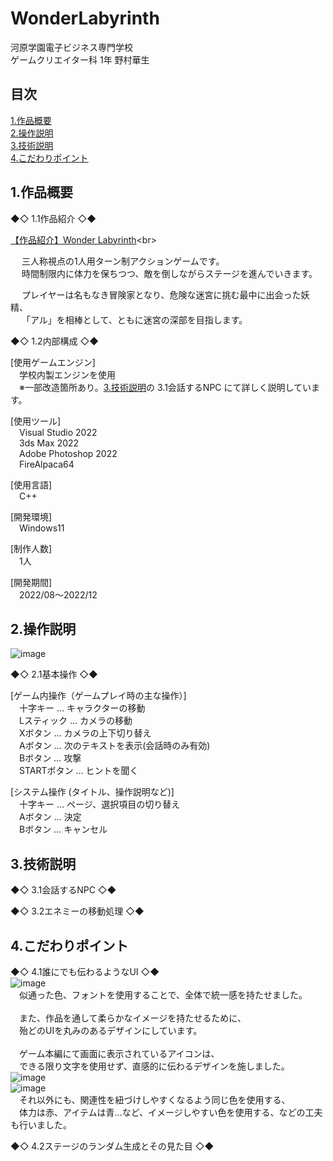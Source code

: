 # WonderLabyrinth
<lead>
河原学園電子ビジネス専門学校 <br>
ゲームクリエイター科 1年 野村華生
</lead>

## 目次
[1.作品概要] <br>
[2.操作説明] <br>
[3.技術説明] <br>
[4.こだわりポイント] <br>

## 1.作品概要
◆◇ 1.1作品紹介 ◇◆<br>

 [【作品紹介】Wonder Labyrinth](https://youtu.be/NlRZ1-RVJbg "https://youtu.be/NlRZ1-RVJbg")<br>
 
&emsp; 三人称視点の1人用ターン制アクションゲームです。<br>
&emsp; 時間制限内に体力を保ちつつ、敵を倒しながらステージを進んでいきます。<br>

&emsp; プレイヤーは名もなき冒険家となり、危険な迷宮に挑む最中に出会った妖精、<br>
&emsp; 「アル」を相棒として、ともに迷宮の深部を目指します。<br>

◆◇ 1.2内部構成 ◇◆<br>

[使用ゲームエンジン]<br>
&emsp;学校内製エンジンを使用 <br>
&emsp;※一部改造箇所あり。[3.技術説明]の 3.1会話するNPC にて詳しく説明しています。

[使用ツール] <br>
&emsp;Visual Studio 2022 <br>
&emsp;3ds Max 2022 <br>
&emsp;Adobe Photoshop 2022 <br>
&emsp;FireAlpaca64 <br>

[使用言語] <br>
&emsp;C++ <br>

[開発環境] <br>
&emsp;Windows11 <br>

[制作人数] <br>
&emsp;1人 <br>

[開発期間] <br>
&emsp;2022/08～2022/12 <br>

## 2.操作説明

![image](https://user-images.githubusercontent.com/122655553/213868336-da84f4b4-c8a9-49e5-82e5-40c7954bb47d.png)

◆◇ 2.1基本操作 ◇◆<br>

[ゲーム内操作（ゲームプレイ時の主な操作）] <br>
&emsp;十字キー	   …	キャラクターの移動 <br>
&emsp;Lスティック	…	カメラの移動 <br>
&emsp;Xボタン		   …	カメラの上下切り替え <br>
&emsp;Aボタン		   …	次のテキストを表示(会話時のみ有効) <br>
&emsp;Bボタン	   	…	攻撃 <br>
&emsp;STARTボタン	…	ヒントを聞く <br>

[システム操作 (タイトル、操作説明など)] <br>
&emsp;十字キー	   …	ページ、選択項目の切り替え <br>
&emsp;Aボタン	   	…	決定 <br>
&emsp;Bボタン	   	…	キャンセル <br>

## 3.技術説明

◆◇ 3.1会話するNPC ◇◆<br>

◆◇ 3.2エネミーの移動処理 ◇◆<br>

## 4.こだわりポイント

◆◇ 4.1誰にでも伝わるようなUI ◇◆<br>
![image](https://user-images.githubusercontent.com/122655553/213916423-6576f885-0525-4e8d-9da6-fdbf708e1026.png) <br>
&emsp;似通った色、フォントを使用することで、全体で統一感を持たせました。 <br><br>
&emsp;また、作品を通して柔らかなイメージを持たせるために、 <br>
&emsp;殆どのUIを丸みのあるデザインにしています。 <br><br>
&emsp;ゲーム本編にて画面に表示されているアイコンは、 <br>
&emsp;できる限り文字を使用せず、直感的に伝わるデザインを施しました。 <br>
![image](https://user-images.githubusercontent.com/122655553/213916498-632df5ec-2178-495d-ab86-fc4e8d457401.png) <br>
![image](https://user-images.githubusercontent.com/122655553/213916501-5eb41197-cb4c-4b68-b0d7-60199b983daa.png) <br>
&emsp;それ以外にも、関連性を紐づけしやすくなるよう同じ色を使用する、<br>
&emsp;体力は赤、アイテムは青…など、イメージしやすい色を使用する、などの工夫も行いました。<br>

◆◇ 4.2ステージのランダム生成とその見た目 ◇◆<br>



[1.作品概要]:https://github.com/nom0531/WonderLabyrinth/blob/main/README.md#1%E4%BD%9C%E5%93%81%E6%A6%82%E8%A6%81
[2.操作説明]:https://github.com/nom0531/WonderLabyrinth/blob/main/README.md#2%E6%93%8D%E4%BD%9C%E8%AA%AC%E6%98%8E
[3.技術説明]:https://github.com/nom0531/WonderLabyrinth/blob/main/README.md#3%E6%8A%80%E8%A1%93%E8%AA%AC%E6%98%8E
[4.こだわりポイント]:https://github.com/nom0531/WonderLabyrinth/blob/main/README.md#4%E3%81%93%E3%81%A0%E3%82%8F%E3%82%8A%E3%83%9D%E3%82%A4%E3%83%B3%E3%83%88
